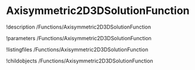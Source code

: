 <!-- MOOSE Documentation Stub: Remove this when content is added. -->

# Axisymmetric2D3DSolutionFunction
!description /Functions/Axisymmetric2D3DSolutionFunction

!parameters /Functions/Axisymmetric2D3DSolutionFunction

!listingfiles /Functions/Axisymmetric2D3DSolutionFunction

!childobjects /Functions/Axisymmetric2D3DSolutionFunction
